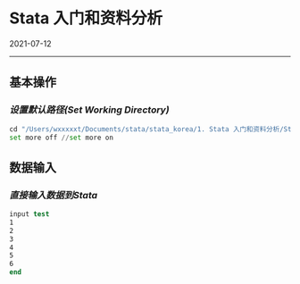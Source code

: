 

# Stata 入门和资料分析

2021-07-12

****

## 基本操作

### *设置默认路径(Set Working Directory)*

```py
cd "/Users/wxxxxxt/Documents/stata/stata_korea/1. Stata 入门和资料分析/Stata Data 1"
set more off //set more on
```

## 数据输入

### *直接输入数据到Stata*

```stata
input test
1
2
3
4
5
6
end
```


